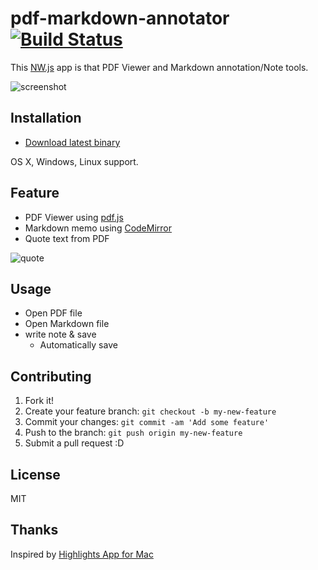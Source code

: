 # pdf-markdown-annotator [![Build Status](https://travis-ci.org/azu/pdf-markdown-annotator.svg?branch=master)](https://travis-ci.org/azu/pdf-markdown-annotator)


This [NW.js](http://nwjs.io/ "NW.js") app is that PDF Viewer and Markdown annotation/Note tools.

![screenshot](http://monosnap.com/image/2q6e1ZSzMrB5GoEpkKLXYfx77ppmGI.png)

## Installation

- [Download latest binary](https://github.com/azu/pdf-markdown-annotator/releases/latest)

OS X, Windows, Linux support.

## Feature

- PDF Viewer using [pdf.js](https://github.com/mozilla/pdf.js)
- Markdown memo using [CodeMirror](http://codemirror.net/)
- Quote text from PDF

![quote](http://monosnap.com/image/Iy9GhD9zYI43JAjPRpMU0DAcjrPxKr.png)

## Usage

- Open PDF file
- Open Markdown file
- write note & save
    - Automatically save

## Contributing

1. Fork it!
2. Create your feature branch: `git checkout -b my-new-feature`
3. Commit your changes: `git commit -am 'Add some feature'`
4. Push to the branch: `git push origin my-new-feature`
5. Submit a pull request :D

## License

MIT

## Thanks

Inspired by [Highlights App for Mac](http://highlightsapp.net/ "Highlights App for Mac")